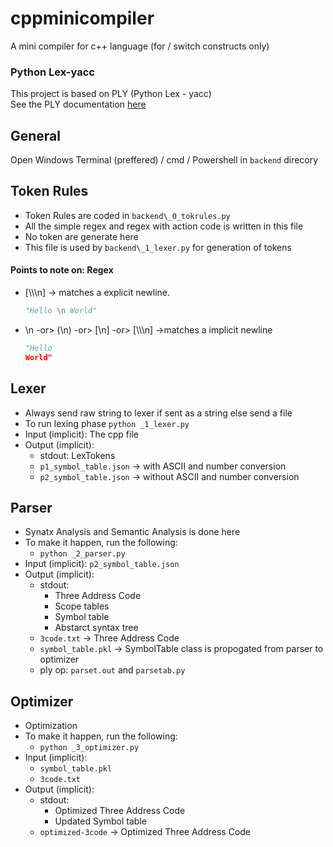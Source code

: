 # cppminicompiler
 A mini compiler for c++ language (for / switch constructs only)

### Python Lex-yacc
This project is based on PLY (Python Lex - yacc) <br>
See the PLY documentation [here](https://ply.readthedocs.io/en/latest/ "PLY Docs")
## General
Open Windows Terminal (preffered) / cmd / Powershell in `backend` direcory
## Token Rules
* Token Rules are coded in `backend\_0_tokrules.py`
* All the simple regex and regex with action code is written in this file
* No token are generate here
* This file is used by `backend\_1_lexer.py` for generation of tokens
#### Points to note on: Regex
* \[\\\\\n\] -> matches a explicit newline. 
  ```python
  "Hello \n World"
  ```
* \n -or> \(\n\) -or>  \[\\n\] -or> \[\\\\\n\] ->matches a implicit newline
  ```python
  "Hello
  World"
  ```
## Lexer
* Always send raw string to lexer if sent as a string else send a file
* To run lexing phase
  `python _1_lexer.py`
* Input (implicit): The cpp file 
* Output (implicit): 
  * stdout: LexTokens
  * `p1_symbol_table.json` -> with ASCII and number conversion
  * `p2_symbol_table.json` -> without ASCII and number conversion
## Parser
* Synatx Analysis and Semantic Analysis is done here
* To make it happen, run the following:
  * `python _2_parser.py`
* Input (implicit): `p2_symbol_table.json`
* Output (implicit): 
  * stdout: 
    * Three Address Code
    * Scope tables
    * Symbol table
    * Abstarct syntax tree
  * `3code.txt` -> Three Address Code
  * `symbol_table.pkl` -> SymbolTable class is propogated from parser to optimizer
  * ply op: `parset.out` and `parsetab.py`
## Optimizer
* Optimization
* To make it happen, run the following:
  * `python _3_optimizer.py`
* Input (implicit): 
  * `symbol_table.pkl`
  * `3code.txt`
* Output (implicit): 
  * stdout: 
    * Optimized Three Address Code
    * Updated Symbol table
  * `optimized-3code` -> Optimized Three Address Code
